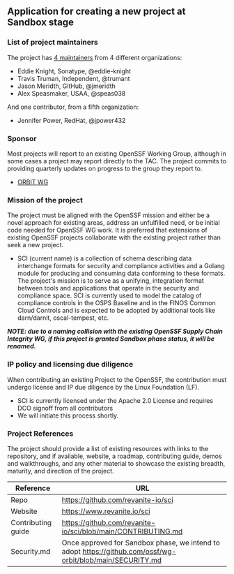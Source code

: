 ## Application for creating a new project at Sandbox stage

### List of project maintainers

The project has [4 maintainers](https://github.com/revanite-io/sci/graphs/contributors) from 4 different organizations:

* Eddie Knight, Sonatype, @eddie-knight
* Travis Truman, Independent, @trumant
* Jason Meridth, GitHub, @jmeridth
* Alex Speasmaker, USAA, @speas038

And one contributor, from a fifth organization:

* Jennifer Power, RedHat, @jpower432

### Sponsor

Most projects will report to an existing OpenSSF Working Group, although in some cases a project may report directly to the TAC. The project commits to providing quarterly updates on progress to the group they report to.

* [ORBIT WG](https://github.com/ossf/wg-orbit)

### Mission of the project

The project must be aligned with the OpenSSF mission and either be a novel approach for existing areas, address an unfulfilled need, or be initial code needed for OpenSSF WG work. It is preferred that extensions of existing OpenSSF projects collaborate with the existing project rather than seek a new project.

* SCI (current name) is a collection of schema describing data interchange formats for security and compliance activities and a Golang module for producing and consuming data conforming to these formats. The project's mission is to serve as a unifying, integration format between tools and applications that operate in the security and compliance space. SCI is currently used to model the catalog of compliance controls in the OSPS Baseline and in the FINOS Common Cloud Controls and is expected to be adopted by additional tools like darn/darnit, oscal-tempest, etc.

**_NOTE: due to a naming collision with the existing OpenSSF Supply Chain Integrity WG, if this project is granted Sandbox phase status, it will be renamed._**

### IP policy and licensing due diligence

When contributing an existing Project to the OpenSSF, the contribution must undergo license and IP due diligence by the Linux Foundation (LF).

  * SCI is currently licensed under the Apache 2.0 License and requires DCO signoff from all contributors
  * We will initiate this process shortly.
  
### Project References

The project should provide a list of existing resources with links to the repository, and if available, website, a roadmap, contributing guide, demos and walkthroughs, and any other material to showcase the existing breadth, maturity, and direction of the project.

| Reference           | URL |
|---------------------|-----|
| Repo                | https://github.com/revanite-io/sci |
| Website             | https://www.revanite.io/sci |
| Contributing guide  | https://github.com/revanite-io/sci/blob/main/CONTRIBUTING.md |
| Security.md         | Once approved for Sandbox phase, we intend to adopt https://github.com/ossf/wg-orbit/blob/main/SECURITY.md |
